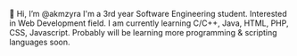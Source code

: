 👋 Hi, I’m @akmzyra
I'm a 3rd year Software Engineering student. 
Interested in Web Development field.
I am currently learning C/C++, Java, HTML, PHP, CSS, Javascript. Probably will be learning more programming & scripting languages soon.

<!---
akmzyra/akmzyra is a ✨ special ✨ repository because its `README.md` (this file) appears on your GitHub profile.
You can click the Preview link to take a look at your changes.
--->
